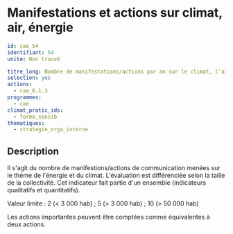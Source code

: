 # Manifestations et actions sur climat, air, énergie
```yaml
id: cae_54
identifiant: 54
unite: Non trouvé

titre_long: Nombre de manifestations/actions par an sur le climat, l'air et l'énergie
selection: yes
actions:
  - cae_6.1.3
programmes:
  - cae
climat_pratic_ids:
  - forma_sensib
thematiques:
  - strategie_orga_interne
```
## Description
Il s'agit du nombre de manifestions/actions de communication menées sur le thème de l'énergie et du climat. L'évaluation est différenciée selon la taille de la collectivité. Cet indicateur fait partie d'un ensemble (indicateurs qualitatifs et quantitatifs).

Valeur limite : 2 (< 3 000 hab) ; 5 (> 3 000 hab) ; 10 (> 50 000 hab)

Les actions importantes peuvent être comptées comme équivalentes à deux actions.




